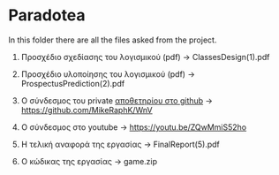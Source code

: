 # Paradotea

In this folder there are all the files asked from the project.
1. Προσχέδιο σχεδίασης του λογισμικού (pdf) -> ClassesDesign(1).pdf

2. Προσχέδιο υλοποίησης του λογισμικού (pdf) -> ProspectusPrediction(2).pdf

3. Ο σύνδεσμος του private [αποθετηρίου στο github](https://github.com/MikeRaphK/WnV) -> https://github.com/MikeRaphK/WnV

4. Ο σύνδεσμος στο youtube -> https://youtu.be/ZQwMmiS52ho

5. Η τελική αναφορά της εργασίας -> FinalReport(5).pdf

6. Ο κώδικας της εργασίας -> game.zip